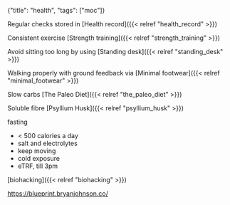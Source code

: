 {"title": "health", "tags": ["moc"]}

Regular checks stored in [Health record]({{< relref "health_record" >}})

Consistent exercise [Strength training]({{< relref "strength_training" >}})

Avoid sitting too long by using [Standing desk]({{< relref "standing_desk" >}})

Walking properly with ground feedback via [Minimal footwear]({{< relref "minimal_footwear" >}})

Slow carbs [The Paleo Diet]({{< relref "the_paleo_diet" >}})

Soluble fibre [Psyllium Husk]({{< relref "psyllium_husk" >}})

fasting
* < 500 calories a day
* salt and electrolytes
* keep moving
* cold exposure
* eTRF, till 3pm

[biohacking]({{< relref "biohacking" >}})

https://blueprint.bryanjohnson.co/


